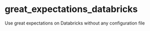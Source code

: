# great_expectations_databricks
Use great expectations on Databricks without any configuration file
